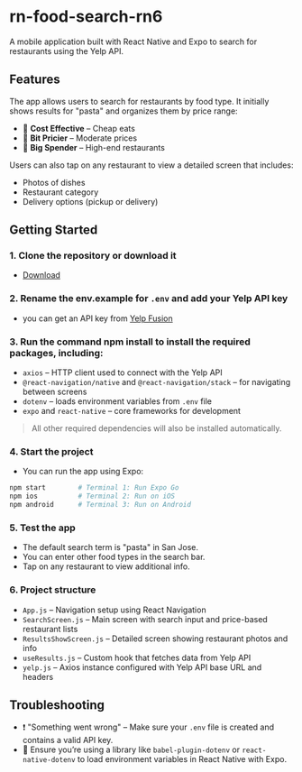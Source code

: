 # rn-food-search-rn6

A mobile application built with React Native and Expo to search for restaurants using the Yelp API.

## Features

The app allows users to search for restaurants by food type. It initially shows results for "pasta" and organizes them by price range:

- 🥗 **Cost Effective** – Cheap eats  
- 🍝 **Bit Pricier** – Moderate prices  
- 🥩 **Big Spender** – High-end restaurants  

Users can also tap on any restaurant to view a detailed screen that includes:

- Photos of dishes
- Restaurant category
- Delivery options (pickup or delivery)

## Getting Started

### 1. Clone the repository or download it
- [Download](https://github.com/RolphFadini/rn-food-search-rn6/archive/refs/heads/main.zip)

### 2. Rename the env.example for `.env` and add your Yelp API key
- you can get an API key from [Yelp Fusion](https://business.yelp.com/data/products/fusion/)

### 3. Run the command npm install to install the required packages, including:
- `axios` – HTTP client used to connect with the Yelp API
- `@react-navigation/native` and `@react-navigation/stack` – for navigating between screens
- `dotenv` – loads environment variables from `.env` file
- `expo` and `react-native` – core frameworks for development
> All other required dependencies will also be installed automatically.

### 4. Start the project
- You can run the app using Expo:
``` bash
npm start        # Terminal 1: Run Expo Go
npm ios          # Terminal 2: Run on iOS
npm android      # Terminal 3: Run on Android
```

### 5. Test the app
- The default search term is "pasta" in San Jose.
- You can enter other food types in the search bar.
- Tap on any restaurant to view additional info.

### 6. Project structure
- `App.js` – Navigation setup using React Navigation
- `SearchScreen.js` – Main screen with search input and price-based restaurant lists
- `ResultsShowScreen.js` – Detailed screen showing restaurant photos and info
- `useResults.js` – Custom hook that fetches data from Yelp API
- `yelp.js` – Axios instance configured with Yelp API base URL and headers

## Troubleshooting
- ❗ "Something went wrong" – Make sure your `.env` file is created and contains a valid API key.
- 🔐 Ensure you’re using a library like `babel-plugin-dotenv` or `react-native-dotenv` to load environment variables in React Native with Expo.
